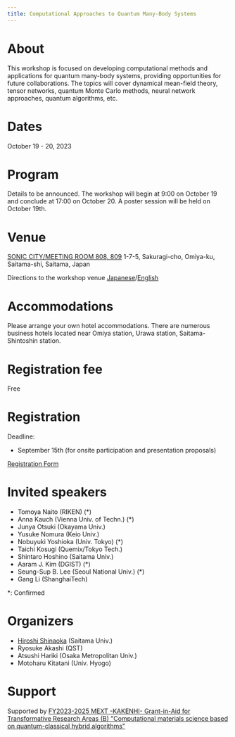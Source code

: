 ```yaml
---
title: Computational Approaches to Quantum Many-Body Systems
---
```


# About
This workshop is focused on developing computational methods and applications for quantum many-body systems, providing opportunities for future collaborations. The topics will cover dynamical mean-field theory, tensor networks, quantum Monte Carlo methods, neural network approaches, quantum algorithms, etc.

# Dates 
October 19 - 20, 2023

# Program
Details to be announced. 
The workshop will begin at 9:00 on October 19 and conclude at 17:00 on October 20.
A poster session will be held on October 19th.

# Venue
[SONIC CITY/MEETING ROOM 808, 809](https://www.sonic-city.or.jp/en.html)
1-7-5, Sakuragi-cho, Omiya-ku, Saitama-shi, Saitama, Japan

Directions to the workshop venue [Japanese](https://www.sonic-city.or.jp/access.html)/[English](https://www.sonic-city.or.jp/en.html)

# Accommodations
Please arrange your own hotel accommodations. There are numerous business hotels located near Omiya station, Urawa station, Saitama-Shintoshin station.

# Registration fee
Free

# Registration
Deadline:
* September 15th (for onsite participation and presentation proposals)

[Registration Form](https://docs.google.com/forms/d/e/1FAIpQLSfmq-k3ASmWzuBRwc6UbIJ0Qa3c4aj-hwgTfzT8MRFSK9gdTQ/viewform) 

# Invited speakers

* Tomoya Naito (RIKEN) (*)
* Anna Kauch (Vienna Univ. of Techn.) (*)
* Junya Otsuki (Okayama Univ.)
* Yusuke Nomura (Keio Univ.)
* Nobuyuki Yoshioka (Univ. Tokyo) (*)
* Taichi Kosugi (Quemix/Tokyo Tech.)
* Shintaro Hoshino (Saitama Univ.)
* Aaram J. Kim (DGIST) (*)
* Seung-Sup B. Lee (Seoul National Univ.) (*)
* Gang Li (ShanghaiTech)

\*: Confirmed

# Organizers

* [Hiroshi Shinaoka](<shinaoka@mail.saitama-u.ac.jp>) (Saitama Univ.)
* Ryosuke Akashi (QST)
* Atsushi Hariki (Osaka Metropolitan Univ.)
* Motoharu Kitatani (Univ. Hyogo)

# Support
Supported by 
[FY2023-2025 MEXT -KAKENHI- Grant-in-Aid for Transformative Research Areas (B)
"Computational materials science based on quantum-classical hybrid algorithms"](https://qc-hybrid.github.io)
